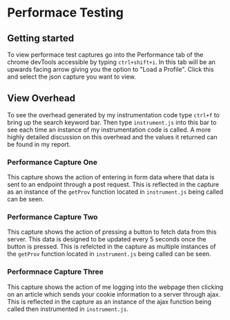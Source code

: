 # Performace Testing

## Getting started

To view performace test captures go into the Performance tab of the chrome devTools accessible by typing `ctrl+shift+i`. In this tab will be an upwards facing arrow giving you the option to "Load a Profile". Click this and select the json capture you want to view.

## View Overhead

To see the overhead generated by my instrumentation code type `ctrl+f` to bring up the search keyword bar. Then type `instrument.js` into this bar to see each time an instance of my instrumentation code is called. A more highly detailed discussion on this overhead and the values it returned can be found in my report.

### Performance Capture One

This capture shows the action of entering in form data where that data is sent to an endpoint through a post request. This is reflected in the capture as an instance of the `getProv` function located in `instrument.js` being called can be seen.

### Performance Capture Two

This capture shows the action of pressing a button to fetch data from this server. This data is designed to be updated every 5 seconds once the button is pressed. This is refelcted in the capture as multiple instances of the `getProv` function located in `instrument.js` being called can be seen.

### Performnace Capture Three

This capture shows the action of me logging into the webpage then clicking on an article which sends your cookie information to a server through ajax. This is reflected in the capture as an instance of the ajax function being called then instrumented in `instrument.js`.
